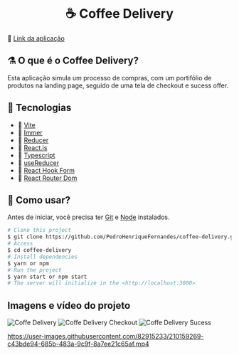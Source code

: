 <h1 align="center">
   ☕
   Coffee Delivery
</h1>

🔗 [Link da aplicação](https://coffee-delivery-pedrohenriquefernandes.vercel.app)

## ⚗️ O que é o Coffee Delivery?

Esta aplicação simula um processo de compras, com um portifólio de produtos na landing page, seguido de uma tela de checkout e sucess offer.

## 🚀 Tecnologias
- 🔹 [Vite](https://vitejs.dev)
- 🔹 [Immer](https://immerjs.github.io/immer/)
- 🔹 [Reducer](https://react-hook-form.com)
- 🔹 [React.js](https://reactjs.org)
- 🔹 [Typescript](https://www.typescriptlang.org)
- 🔹 [useReducer](https://beta.reactjs.org/reference/react/useReducer)
- 🔹 [React Hook Form](https://react-hook-form.com)
- 🔹 [React Router Dom](https://reactrouter.com/en/main)

## :closed_book: Como usar?

Antes de iniciar, você precisa ter [Git](https://git-scm.com) e [Node](https://nodejs.org/en/) instalados.

```bash
# Clone this project
$ git clone https://github.com/PedroHenriqueFernandes/coffee-delivery.git
# Access
$ cd coffee-delivery
# Install dependencies
$ yarn or npm
# Run the project
$ yarn start or npm start
# The server will initialize in the <http://localhost:3000>
```

## Imagens e vídeo do projeto

![Coffe Delivery](https://user-images.githubusercontent.com/82915233/210159297-18cb37ff-e77b-4cef-9289-3be048bd5867.jpg)
![Coffe Delivery Checkout](https://user-images.githubusercontent.com/82915233/210159342-989ac291-79a2-45d0-a295-41697e0dcdd6.jpg)
![Coffe Delivery Sucess](https://user-images.githubusercontent.com/82915233/210159300-549840f1-9e1d-4462-8355-4f855319bdd9.jpg)

https://user-images.githubusercontent.com/82915233/210159269-c43bde94-685b-483a-9c9f-8a7ee21c65af.mp4

